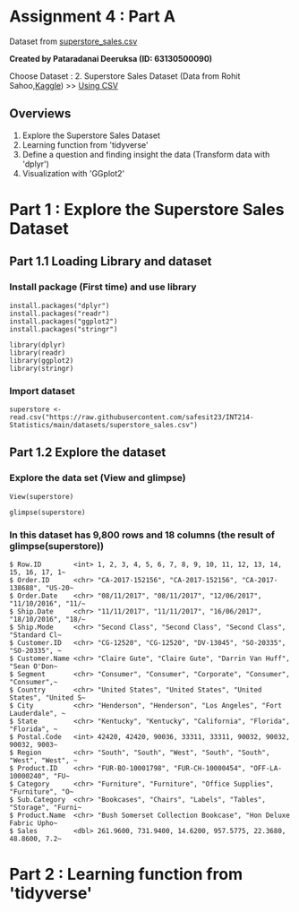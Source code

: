 # Assignment 4 : Part A

Dataset from [superstore_sales.csv](https://raw.githubusercontent.com/safesit23/INT214-Statistics/main/datasets/superstore_sales.csv)

**Created by Pataradanai Deeruksa (ID: 63130500090)**

Choose Dataset : 2. Superstore Sales Dataset (Data from Rohit Sahoo,[Kaggle](https://www.kaggle.com/rohitsahoo/sales-forecasting)) >> [Using CSV](https://raw.githubusercontent.com/safesit23/INT214-Statistics/main/datasets/superstore_sales.csv)

## Overviews
1. Explore the Superstore Sales Dataset
2. Learning function from 'tidyverse'
3. Define a question and finding insight the data (Transform data with 'dplyr')
4. Visualization with 'GGplot2'

# Part 1 : Explore the Superstore Sales Dataset
## Part 1.1  Loading Library and dataset

### Install package (First time) and use library
```
install.packages("dplyr")
install.packages("readr")
install.packages("ggplot2")
install.packages("stringr")

library(dplyr)
library(readr)
library(ggplot2)
library(stringr)
```

### Import dataset 
```
superstore <- read.csv("https://raw.githubusercontent.com/safesit23/INT214-Statistics/main/datasets/superstore_sales.csv")
```
## Part 1.2 Explore the dataset

### Explore the data set (View and glimpse)
```
View(superstore) 
```
```
glimpse(superstore)
```
### In this dataset has 9,800 rows and 18 columns (the result of glimpse(superstore))
```
$ Row.ID        <int> 1, 2, 3, 4, 5, 6, 7, 8, 9, 10, 11, 12, 13, 14, 15, 16, 17, 1~
$ Order.ID      <chr> "CA-2017-152156", "CA-2017-152156", "CA-2017-138688", "US-20~
$ Order.Date    <chr> "08/11/2017", "08/11/2017", "12/06/2017", "11/10/2016", "11/~
$ Ship.Date     <chr> "11/11/2017", "11/11/2017", "16/06/2017", "18/10/2016", "18/~
$ Ship.Mode     <chr> "Second Class", "Second Class", "Second Class", "Standard Cl~
$ Customer.ID   <chr> "CG-12520", "CG-12520", "DV-13045", "SO-20335", "SO-20335", ~
$ Customer.Name <chr> "Claire Gute", "Claire Gute", "Darrin Van Huff", "Sean O'Don~
$ Segment       <chr> "Consumer", "Consumer", "Corporate", "Consumer", "Consumer",~
$ Country       <chr> "United States", "United States", "United States", "United S~
$ City          <chr> "Henderson", "Henderson", "Los Angeles", "Fort Lauderdale", ~
$ State         <chr> "Kentucky", "Kentucky", "California", "Florida", "Florida", ~
$ Postal.Code   <int> 42420, 42420, 90036, 33311, 33311, 90032, 90032, 90032, 9003~
$ Region        <chr> "South", "South", "West", "South", "South", "West", "West", ~
$ Product.ID    <chr> "FUR-BO-10001798", "FUR-CH-10000454", "OFF-LA-10000240", "FU~
$ Category      <chr> "Furniture", "Furniture", "Office Supplies", "Furniture", "O~
$ Sub.Category  <chr> "Bookcases", "Chairs", "Labels", "Tables", "Storage", "Furni~
$ Product.Name  <chr> "Bush Somerset Collection Bookcase", "Hon Deluxe Fabric Upho~
$ Sales         <dbl> 261.9600, 731.9400, 14.6200, 957.5775, 22.3680, 48.8600, 7.2~
```

# Part 2 : Learning function from 'tidyverse'


